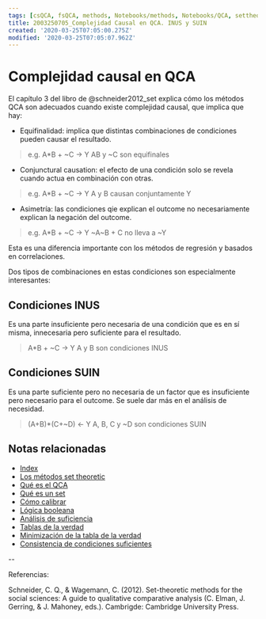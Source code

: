 ```yaml
---
tags: [csQCA, fsQCA, methods, Notebooks/methods, Notebooks/QCA, settheoretic, causalcomplexity, INUS, SUIN]
title: 2003250705_Complejidad Causal en QCA. INUS y SUIN
created: '2020-03-25T07:05:00.275Z'
modified: '2020-03-25T07:05:07.962Z'
---
```


# Complejidad causal en QCA

El capítulo 3 del libro de @schneider2012_set explica cómo los métodos QCA son adecuados cuando existe complejidad causal, que implica que hay:

- Equifinalidad: implica que distintas combinaciones de condiciones pueden causar el resultado. 

> e.g. A*B + ~C → Y  AB  y ~C son equifinales

- Conjunctural causation: el efecto de una condición solo se revela cuando actua en combinación con otras.

> e.g. A*B + ~C → Y  A y B  causan conjuntamente Y

- Asimetría: las condiciones qie explican el outcome no necesariamente explican la negación del outcome. 

> e.g. A*B + ~C → Y   ~A~B + C no lleva a ~Y

Esta es una diferencia importante con los métodos de regresión y basados en correlaciones.

Dos tipos de combinaciones en estas condiciones son especialmente interesantes:

## Condiciones INUS

Es una parte insuficiente pero necesaria de una condición que es en sí misma, innecesaria pero suficiente para el resultado.

> A*B + ~C → Y A y B son condiciones INUS

## Condiciones SUIN

Es una parte suficiente pero no necesaria de un factor que es insuficiente pero necesario para el outcome. Se suele dar más en el análisis de necesidad.

> (A+B)*(C+~D) ← Y  A, B, C y ~D son condiciones SUIN

## Notas relacionadas

- [Index](_2003101705_index.md)
- [Los métodos set theoretic](2003212003_set_theoretic_methods.md)
- [Qué es el QCA](2003212024_qca_descripcion.md)
- [Qué es un set](2003221713_setdefinition_qca.md)
- [Cómo calibrar](2003221733_calibracion_sets.md)
- [Lógica booleana](2003231138_operaciones_boleanas.md)
- [Análisis de suficiencia](2003241628_analisissuficiencia_qca.md)
- [Tablas de la verdad](2003260827_qca_tabladelaverdad.md)
- [Minimización de la tabla de la verdad](2003261610_minimizacion_tabladelaverdad.md)
- [Consistencia de condiciones suficientes](2003280813_consistencia_qca.md)

--

Referencias:

Schneider, C. Q., & Wagemann, C. (2012). Set-theoretic methods for the social sciences: A guide to qualitative comparative analysis (C. Elman, J. Gerring, & J. Mahoney, eds.). Cambrigde: Cambridge University Press.